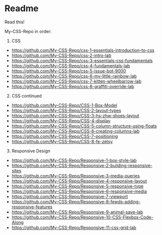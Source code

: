 # Readme
Read this!

My-CSS-Repo in order:

1. CSS

- https://github.com/My-CSS-Repo/css-1-essentials-introduction-to-css
- https://github.com/My-CSS-Repo/css-2-intro-lab
- https://github.com/My-CSS-Repo/css-3-essentials-css-fundamentals
- https://github.com/My-CSS-Repo/css-4-fundamentals-lab
- https://github.com/My-CSS-Repo/css-5-issue-bot-9000
- https://github.com/My-CSS-Repo/css-6-my-little-rainbow-lab
- https://github.com/My-CSS-Repo/css-7-kitten-wheelbarrow-lab
- https://github.com/My-CSS-Repo/css-8-graffiti-override-lab

2. CSS continued

- https://github.com/My-CSS-Repo/CSS-1-Box-Model
- https://github.com/My-CSS-Repo/CSS-2-layout-types
- https://github.com/My-CSS-Repo/CSS-3-hs-zhw-shoes-layout
- https://github.com/My-CSS-Repo/CSS-4-display
- https://github.com/My-CSS-Repo/CSS-5-column-structure-using-floats
- https://github.com/My-CSS-Repo/CSS-6-creating-columns-lab
- https://github.com/My-CSS-Repo/CSS-7-positioning
- https://github.com/My-CSS-Repo/CSS-8-fe-zetsy

3. Responsive Design

- https://github.com/My-CSS-Repo/Responsive-1-box-style-lab
- https://github.com/My-CSS-Repo/Responsive-2-building-responsive-sites
- https://github.com/My-CSS-Repo/Responsive-3-media-queries
- https://github.com/My-CSS-Repo/Responsive-4-responsive-layout
- https://github.com/My-CSS-Repo/Responsive-5-responsive-type
- https://github.com/My-CSS-Repo/Responsive-6-responsive-media
- https://github.com/My-CSS-Repo/Responsive-7-viewport
- https://github.com/My-CSS-Repo/Responsive-8-fewds-adding-responsive-features
- https://github.com/My-CSS-Repo/Responsive-9-animal-save-lab
- https://github.com/My-CSS-Repo/Responsive-10-CSS-Flexbox-Code-Along
- https://github.com/My-CSS-Repo/Responsive-11-css-grid-lab

